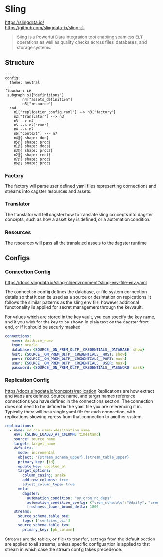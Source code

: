 # Sling
https://slingdata.io/
<br>https://github.com/slingdata-io/sling-cli
> Sling is a Powerful Data Integration tool enabling seamless ELT operations as well as quality checks across files, databases, and storage systems.

## Structure
``` mermaid
---
config:
  theme: neutral
---
flowchart LR
 subgraph s1["definitions"]
        n4["assets_definition"]
        n5["resource"]
  end
    n1["replication_config.yaml"] --> n3["factory"]
    n2["translator"] --> n3
    n3 --> n4
    n5 --> n7["run"]
    n4 --> n7
    n6["context"] --> n7
    n4@{ shape: doc}
    n5@{ shape: proc}
    n1@{ shape: docs}
    n3@{ shape: procs}
    n2@{ shape: rect}
    n7@{ shape: proc}
    n6@{ shape: proc}
```

### Factory
The factory will parse user defined yaml files representing connections and streams into dagster resources and assets.

### Translator
The translator will tell dagster how to translate sling concepts into dagster concepts, such as how a asset key is defined, or a automation condition.

### Resources
The resources will pass all the translated assets to the dagster runtime.

## Configs

### Connection Config
https://docs.slingdata.io/sling-cli/environment#sling-env-file-env.yaml

The connection config defines the database, or file system connection details so that
it can be used as a source or desintation on replications.  It follows the similar
patterns as the sling env file, however additional functionality iis applied for secret
management through the keyvault.

For values which are stored in the key vault, you can specify the key name, and if
you wish for the key to be shown in plain text on the dagster front end, or if it should
be securly masked.

``` yaml
connections:
  -name: database_name
   type: oracle
   database: {SOURCE__ON_PREM_OLTP__CREDENTIALS__DATABASE: show}
   host: {SOURCE__ON_PREM_OLTP__CREDENTIALS__HOST: show}
   port: {SOURCE__ON_PREM_OLTP__CREDENTIALS__PORT: mask}
   user: {SOURCE__ON_PREM_OLTP__CREDENTIALS__USER: mask}
   password: {SOURCE__ON_PREM_OLTP__CREDENTIALS__PASSWORD: mask}
```

### Replication Config
https://docs.slingdata.io/concepts/replication
Replications are how extract and loads are defined.  Source name, and target names
reference connections you have defined in the connections section.  The connection does
not need to be defined in the yaml file you are referencing it in.  Typically there will
be a single yaml file for each connection, with replications showing egress from that
connection to another system.

``` yaml
replications:
  - name: source_name->desitnation_name
    env: {SLING_LOADED_AT_COLUMN: timestamp}
    source: source_name
    target: target_name
    defaults:
      mode: incremental
      object: '{stream_schema_upper}.{stream_table_upper}'
      primary_key: [id]
      update_key: updated_at
      target_options:
        column_casing: snake
        add_new_columns: true
        adjust_column_type: true
      meta:
        dagster:
          automation_condition: "on_cron_no_deps"
          automation_condition_config: {"cron_schedule":"@daily", "cron_timezone":"utc"}
          freshness_lower_bound_delta: 1800
    streams:
      source_schema.table_one:
        tags: ['contains_pii']
      source_schema.table_two:
        primary_key: [pk_column]

```

Streams are the tables, or files to transfer, settings from the default section are
applied to all streams, unless specific configuartion is applied to that stream in which
case the stream config takes precedence.
